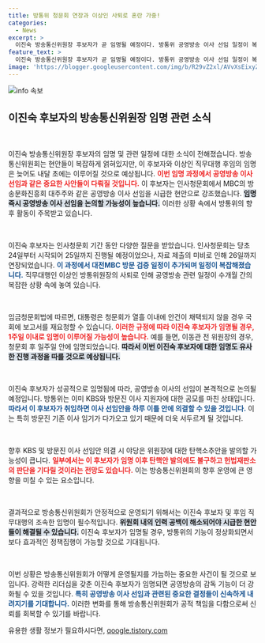 ```yaml
---
title: 방통위 청문회 연장과 이상인 사퇴로 혼란 가중!
categories:
  - News
excerpt: >
  이진숙 방송통신위원장 후보자가 곧 임명될 예정이다. 방통위 공영방송 이사 선임 일정이 복잡해졌지만, 최대한 신속한 의결이 예상된다. 야당의 탄핵소추안 발의 가능성도 있어 긴장감이 감돈다.
feature_text: >
  이진숙 방송통신위원장 후보자가 곧 임명될 예정이다. 방통위 공영방송 이사 선임 일정이 복잡해졌지만, 최대한 신속한 의결이 예상된다. 야당의 탄핵소추안 발의 가능성도 있어 긴장감이 감돈다.
image: 'https://blogger.googleusercontent.com/img/b/R29vZ2xl/AVvXsEixyZcFfHzMRdzZMjFBmAUKJYCLCGyLL1o632UiGVXcaFdKo_bkvkuCioo0uUKlGfBVcT3P84aROyZIXSBEx3Aw5nCQ3pTgDom1WDC4m8eifvWiAmWEEVb4x6G_l8C0QH225ldMjyaFvpxGEBGNO37VmDTDMHGhJPq73UglMfDca1-0aw/s1600/blogspot.png'
---
```


<p><img src="https://blogger.googleusercontent.com/img/b/R29vZ2xl/AVvXsEixyZcFfHzMRdzZMjFBmAUKJYCLCGyLL1o632UiGVXcaFdKo_bkvkuCioo0uUKlGfBVcT3P84aROyZIXSBEx3Aw5nCQ3pTgDom1WDC4m8eifvWiAmWEEVb4x6G_l8C0QH225ldMjyaFvpxGEBGNO37VmDTDMHGhJPq73UglMfDca1-0aw/s1600/blogspot.png" alt="info 속보" /></p>

<h2 data-ke-size="size26">이진숙 후보자의 방송통신위원장 임명 관련 소식</h2>

<p data-ke-size="size16">&nbsp;</p>

<p>이진숙 방송통신위원장 후보자의 임명 및 관련 일정에 대한 소식이 전해졌습니다. 방송통신위원회는 현안들이 복잡하게 얽혀있지만, 이 후보자와 이상인 직무대행 후임의 임명은 늦어도 내달 초에는 이루어질 것으로 예상됩니다. <b><span style="color: #ee2323;">이번 임명 과정에서 공영방송 이사 선임과 같은 중요한 사안들이 다뤄질 것입니다.</span></b> 이 후보자는 인사청문회에서 MBC의 방송문화진흥회 대주주와 같은 공영방송 이사 선임을 시급한 현안으로 강조했습니다. <b><span style="background-color: #21538527;">임명 즉시 공영방송 이사 선임을 논의할 가능성이 높습니다.</span></b> 이러한 상황 속에서 방통위의 향후 활동이 주목받고 있습니다.</p>

<p data-ke-size="size16">&nbsp;</p>

<p>이진숙 후보자는 인사청문회 기간 동안 다양한 질문을 받았습니다. 인사청문회는 당초 24일부터 시작되어 25일까지 진행될 예정이었으나, 자료 제출의 미비로 인해 26일까지 연장되었습니다. <b><span style="color: #1a5490;">이 과정에서 대전MBC 방문 검증 일정이 추가되며 일정이 복잡해졌습니다.</span></b> 직무대행인 이상인 방통위원장의 사퇴로 인해 공영방송 관련 일정이 수개월 간의 복잡한 상황 속에 놓여 있습니다.</p>

<p data-ke-size="size16">&nbsp;</p>

<p>임금청문회법에 따르면, 대통령은 청문회가 열흘 이내에 안건이 채택되지 않을 경우 국회에 보고서를 재요청할 수 있습니다. <b><span style="color: #ee2323;">이러한 규정에 따라 이진숙 후보자가 임명될 경우, 1주일 이내로 임명이 이루어질 가능성이 높습니다.</span></b> 예를 들면, 이동관 전 위원장의 경우, 청문회 후 일주일 안에 임명되었습니다. <b><span style="background-color: #21538527;">따라서 이번 이진숙 후보자에 대한 임명도 유사한 진행 과정을 따를 것으로 예상됩니다.</span></b></p>

<p data-ke-size="size16">&nbsp;</p>

<p>이진숙 후보자가 성공적으로 임명됨에 따라, 공영방송 이사의 선임이 본격적으로 논의될 예정입니다. 방통위는 이미 KBS와 방문진 이사 지원자에 대한 공모를 마친 상태입니다. <b><span style="color: #1a5490;">따라서 이 후보자가 취임하면 이사 선임안을 하루 이틀 안에 의결할 수 있을 것입니다.</span></b> 이는 특히 방문진 기존 이사 임기가 다가오고 있기 때문에 더욱 서두르게 될 것입니다.</p>

<p data-ke-size="size16">&nbsp;</p>

<p>향후 KBS 및 방문진 이사 선임안 의결 시 야당은 위원장에 대한 탄핵소추안을 발의할 가능성이 큽니다. <b><span style="color: #ee2323;">일부에서는 이 후보자가 임명 이후 탄핵안 발의에도 불구하고 헌법재판소의 판단을 기다릴 것이라는 전망도 있습니다.</span></b> 이는 방송통신위원회의 향후 운영에 큰 영향을 미칠 수 있는 요소입니다.</p>

<p data-ke-size="size16">&nbsp;</p>

<p>결과적으로 방송통신위원회가 안정적으로 운영되기 위해서는 이진숙 후보자 및 후임 직무대행의 조속한 임명이 필수적입니다. <b><span style="background-color: #21538527;">위원회 내의 인력 공백이 해소되어야 시급한 현안들이 해결될 수 있습니다.</span></b> 이진숙 후보자가 임명될 경우, 방통위의 기능이 정상화되면서 보다 효과적인 정책집행이 가능할 것으로 기대됩니다. </p>

<p data-ke-size="size16">&nbsp;</p>

<p>이번 상황은 방송통신위원회가 어떻게 운영될지를 가늠하는 중요한 사건이 될 것으로 보입니다. 강력한 리더십을 갖춘 이진숙 후보자가 임명되면 공영방송의 감독 기능이 더 강화될 수 있을 것입니다. <b><span style="color: #1a5490;">특히 공영방송 이사 선임과 관련된 중요한 결정들이 신속하게 내려지기를 기대합니다.</span></b> 이러한 변화를 통해 방송통신위원회가 공적 책임을 다함으로써 신뢰를 회복할 수 있기를 바랍니다.</p>
유용한 생활 정보가 필요하시다면, <a href="https://qoogle.tistory.com" rel="dofollow">qoogle.tistory.com</a>


